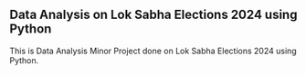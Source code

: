 ## Data Analysis on Lok Sabha Elections 2024 using Python
This is Data Analysis Minor Project done on Lok Sabha Elections 2024 using Python.
